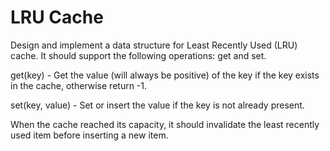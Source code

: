 # LRU Cache

Design and implement a data structure for Least Recently Used (LRU) cache. It should support the following operations: get and set.  

get(key) - Get the value (will always be positive) of the key if the key exists in the cache, otherwise return -1.  


set(key, value) - Set or insert the value if the key is not already present.   

When the cache reached its capacity, it should invalidate the least recently used item before inserting a new item.  


